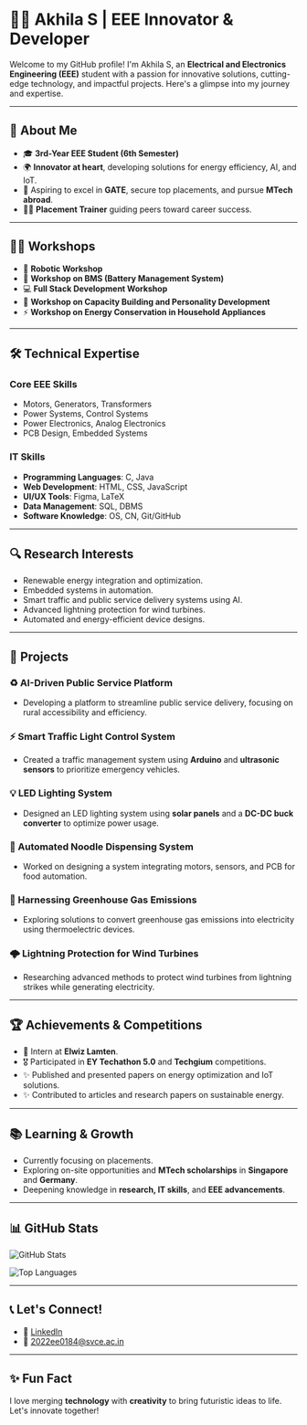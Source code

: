 # 👩‍💻 Akhila S | EEE Innovator & Developer

Welcome to my GitHub profile! I'm Akhila S, an **Electrical and Electronics Engineering (EEE)** student with a passion for innovative solutions, cutting-edge technology, and impactful projects. Here's a glimpse into my journey and expertise.

---

## 🌟 About Me

- 🎓 **3rd-Year EEE Student (6th Semester)**
- 🌍 **Innovator at heart**, developing solutions for energy efficiency, AI, and IoT.
- 🎯 Aspiring to excel in **GATE**, secure top placements, and pursue **MTech abroad**.
- 👩‍🏫 **Placement Trainer** guiding peers toward career success.

---

## 👩‍💻 Workshops

- 🤖 **Robotic Workshop**
- 🔋 **Workshop on BMS (Battery Management System)**
- 💻 **Full Stack Development Workshop**
- 🌱 **Workshop on Capacity Building and Personality Development**
- ⚡ **Workshop on Energy Conservation in Household Appliances**

---

## 🛠️ Technical Expertise

### Core EEE Skills

- Motors, Generators, Transformers
- Power Systems, Control Systems
- Power Electronics, Analog Electronics
- PCB Design, Embedded Systems

### IT Skills

- **Programming Languages**: C, Java
- **Web Development**: HTML, CSS, JavaScript
- **UI/UX Tools**: Figma, LaTeX
- **Data Management**: SQL, DBMS
- **Software Knowledge**: OS, CN, Git/GitHub

---

## 🔍 Research Interests

- Renewable energy integration and optimization.
- Embedded systems in automation.
- Smart traffic and public service delivery systems using AI.
- Advanced lightning protection for wind turbines.
- Automated and energy-efficient device designs.

---

## 🚀 Projects

### ♻️ AI-Driven Public Service Platform

- Developing a platform to streamline public service delivery, focusing on rural accessibility and efficiency.

### ⚡ Smart Traffic Light Control System

- Created a traffic management system using **Arduino** and **ultrasonic sensors** to prioritize emergency vehicles.

### 💡 LED Lighting System

- Designed an LED lighting system using **solar panels** and a **DC-DC buck converter** to optimize power usage.

### 🍜 Automated Noodle Dispensing System

- Worked on designing a system integrating motors, sensors, and PCB for food automation.

### 🌿 Harnessing Greenhouse Gas Emissions

- Exploring solutions to convert greenhouse gas emissions into electricity using thermoelectric devices.

### 🌩️ Lightning Protection for Wind Turbines

- Researching advanced methods to protect wind turbines from lightning strikes while generating electricity.

---

## 🏆 Achievements & Competitions

- 🥇 Intern at **Elwiz Lamten**.
- 🎖️ Participated in **EY Techathon 5.0** and **Techgium** competitions.
- ✨ Published and presented papers on energy optimization and IoT solutions.
- ✨ Contributed to articles and research papers on sustainable energy.

---

## 📚 Learning & Growth

- Currently focusing on placements.
- Exploring on-site opportunities and **MTech scholarships** in **Singapore** and **Germany**.
- Deepening knowledge in **research, IT skills**, and **EEE advancements**.

---

## 📊 GitHub Stats

![GitHub Stats](https://github-readme-stats.vercel.app/api?username=akhila\&show_icons=true&theme=radical)

![Top Languages](https://github-readme-stats.vercel.app/api/top-langs/?username=akhila-s&layout=compact&theme=radical)

---

## 📞 Let's Connect!

- 💼 [LinkedIn](https://www.linkedin.com/in/akhila-sb9a63a255)
- 📧 [2022ee0184@svce.ac.in](mailto:2022ee0184@svce.ac.in)

---

## ✨ Fun Fact

I love merging **technology** with **creativity** to bring futuristic ideas to life. Let's innovate together!
